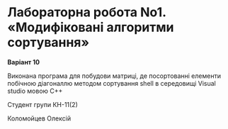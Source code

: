 
# Лабораторна робота No1. «Модифіковані алгоритми сортування»
**Варіант 10**

Виконана програма для побудови матриці, де посортованні елементи побічною діагоналлю
методом сортування shell в середовищі Visual studio мовою C++

Cтудент групи КН-11(2)

Коломойцев Олексій